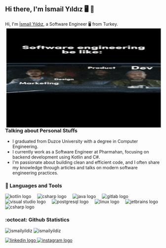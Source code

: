 ## Hi there, I'm İsmail Yıldız 🖥️ 🚀

Hi, I'm [İsmail Yıldız](https://www.linkedin.com/in/imsims/), a Software Engineer 🖥️ from Turkey.  
<img align="right" alt="GIF" src="software_engineer.gif" width="500" height="320" />

### Talking about Personal Stuffs

- I graduated from Duzce University with a degree in Computer Engineering.  
- I currently work as a Software Engineer at Pharmahan, focusing on backend development using Kotlin and C#.  
- I'm passionate about building clean and efficient code, and I often share my knowledge through articles and talks on modern software engineering practices.

### 🧰 Languages and Tools
<p align="left">
  <img src="https://img.shields.io/badge/Kotlin-%237F52FF.svg?logo=kotlin&logoColor=white" height="30" alt="kotlin logo"  />
  <img width="12" />
  <img src="https://img.shields.io/badge/C Sharp-239120?logo=csharp&logoColor=white&style=for-the-badge" height="30" alt="csharp logo"  />
  <img width="12" />
  <img src="https://img.shields.io/badge/Java-007396?logo=java&logoColor=white&style=for-the-badge" height="30" alt="java logo"  />
  <img width="12" />
  <img src="https://img.shields.io/badge/GitLab-FC6D26?logo=gitlab&logoColor=white&style=for-the-badge" height="30" alt="gitlab logo"  />
  <img width="12" />
  <img src="https://img.shields.io/badge/Visual Studio-5C2D91?logo=visualstudio&logoColor=white&style=for-the-badge" height="30" alt="visual studio logo"  />
  <img width="12" />
  <img src="https://img.shields.io/badge/PostgreSQL-336791?logo=postgresql&logoColor=white&style=for-the-badge" height="30" alt="postgresql logo"  />
  <img width="12" />
  <img src="https://img.shields.io/badge/Linux-FCC624?logo=linux&logoColor=black&style=for-the-badge" height="30" alt="linux logo"  />
  <img width="12" />
  <img src="https://img.shields.io/badge/JetBrains-000000?logo=jetbrains&logoColor=white&style=for-the-badge" height="30" alt="jetbrains logo"  />
  <img src="https://img.shields.io/badge/python-3670A0?style=for-the-badge&logo=python&logoColor=ffdd54" height="30" alt="csharp logo"  />
  <img width="12" />
</p>

### :octocat: Github Statistics
<p align="left">
<img src="https://github-readme-stats.vercel.app/api?username=devsimss&show_icons=true&theme=radical" alt="ismailyildiz" width="480" height="180" />
<img src="https://github-readme-stats.vercel.app/api/top-langs/?username=devsimss&layout=compact&hide=html&theme=radical" alt="ismailyildiz"/>
</p>

<div align="left">
  <a href="https://www.linkedin.com/in/imsims/" target="_blank">
    <img src="https://img.shields.io/static/v1?message=LinkedIn&logo=linkedin&label=&color=0077B5&logoColor=white&labelColor=&style=for-the-badge" height="35" alt="linkedin logo"  />
  </a>
  <a href="https://instagram.com/growims" target="_blank">
    <img src="https://img.shields.io/static/v1?message=Instagram&logo=instagram&label=&color=E4405F&logoColor=white&labelColor=&style=for-the-badge" height="35" alt="instagram logo"  />
  </a>
</div>
